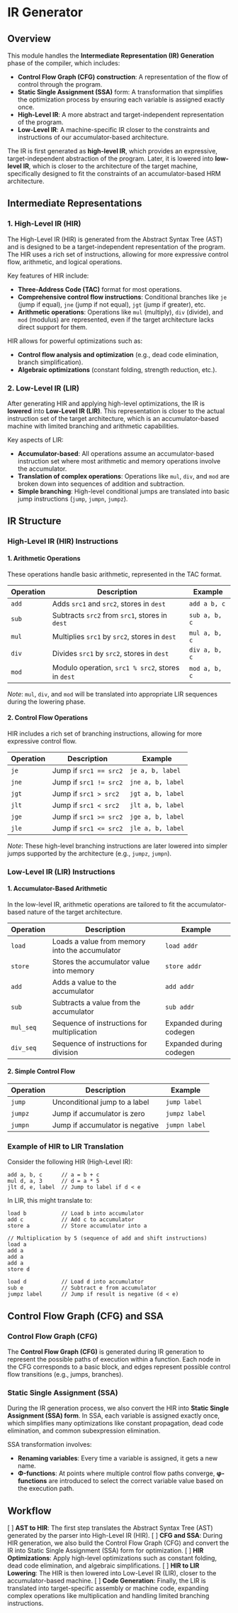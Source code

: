 # IR Generator

## Overview

This module handles the **Intermediate Representation (IR) Generation** phase of the compiler, which includes:
- **Control Flow Graph (CFG) construction**: A representation of the flow of control through the program.
- **Static Single Assignment (SSA)** form: A transformation that simplifies the optimization process by ensuring each variable is assigned exactly once.
- **High-Level IR**: A more abstract and target-independent representation of the program.
- **Low-Level IR**: A machine-specific IR closer to the constraints and instructions of our accumulator-based architecture.

The IR is first generated as **high-level IR**, which provides an expressive, target-independent abstraction of the program. Later, it is lowered into **low-level IR**, which is closer to the architecture of the target machine, specifically designed to fit the constraints of an accumulator-based HRM architecture.

## Intermediate Representations

### 1. **High-Level IR (HIR)**

The High-Level IR (HIR) is generated from the Abstract Syntax Tree (AST) and is designed to be a target-independent representation of the program. The HIR uses a rich set of instructions, allowing for more expressive control flow, arithmetic, and logical operations.

Key features of HIR include:
- **Three-Address Code (TAC)** format for most operations.
- **Comprehensive control flow instructions**: Conditional branches like `je` (jump if equal), `jne` (jump if not equal), `jgt` (jump if greater), etc.
- **Arithmetic operations**: Operations like `mul` (multiply), `div` (divide), and `mod` (modulus) are represented, even if the target architecture lacks direct support for them.

HIR allows for powerful optimizations such as:
- **Control flow analysis and optimization** (e.g., dead code elimination, branch simplification).
- **Algebraic optimizations** (constant folding, strength reduction, etc.).

### 2. **Low-Level IR (LIR)**

After generating HIR and applying high-level optimizations, the IR is **lowered** into **Low-Level IR (LIR)**. This representation is closer to the actual instruction set of the target architecture, which is an accumulator-based machine with limited branching and arithmetic capabilities.

Key aspects of LIR:
- **Accumulator-based**: All operations assume an accumulator-based instruction set where most arithmetic and memory operations involve the accumulator.
- **Translation of complex operations**: Operations like `mul`, `div`, and `mod` are broken down into sequences of addition and subtraction.
- **Simple branching**: High-level conditional jumps are translated into basic jump instructions (`jump`, `jumpn`, `jumpz`).

## IR Structure

### High-Level IR (HIR) Instructions

#### 1. **Arithmetic Operations**
These operations handle basic arithmetic, represented in the TAC format.

| Operation | Description                         | Example          |
|-----------|-------------------------------------|------------------|
| `add`     | Adds `src1` and `src2`, stores in `dest` | `add a b, c`    |
| `sub`     | Subtracts `src2` from `src1`, stores in `dest` | `sub a, b, c`    |
| `mul`     | Multiplies `src1` by `src2`, stores in `dest` | `mul a, b, c`    |
| `div`     | Divides `src1` by `src2`, stores in `dest` | `div a, b, c`    |
| `mod`     | Modulo operation, `src1 % src2`, stores in `dest` | `mod a, b, c`    |

*Note*: `mul`, `div`, and `mod` will be translated into appropriate LIR sequences during the lowering phase.

#### 2. **Control Flow Operations**
HIR includes a rich set of branching instructions, allowing for more expressive control flow.

| Operation  | Description                                                | Example               |
|------------|------------------------------------------------------------|-----------------------|
| `je`       | Jump if `src1 == src2`                                     | `je a, b, label`      |
| `jne`      | Jump if `src1 != src2`                                     | `jne a, b, label`     |
| `jgt`      | Jump if `src1 > src2`                                      | `jgt a, b, label`     |
| `jlt`      | Jump if `src1 < src2`                                      | `jlt a, b, label`     |
| `jge`      | Jump if `src1 >= src2`                                     | `jge a, b, label`     |
| `jle`      | Jump if `src1 <= src2`                                     | `jle a, b, label`     |

*Note*: These high-level branching instructions are later lowered into simpler jumps supported by the architecture (e.g., `jumpz`, `jumpn`).

### Low-Level IR (LIR) Instructions

#### 1. **Accumulator-Based Arithmetic**
In the low-level IR, arithmetic operations are tailored to fit the accumulator-based nature of the target architecture.

| Operation | Description                        | Example         |
|-----------|------------------------------------|-----------------|
| `load`    | Loads a value from memory into the accumulator | `load addr`     |
| `store`   | Stores the accumulator value into memory       | `store addr`    |
| `add`     | Adds a value to the accumulator                | `add addr`      |
| `sub`     | Subtracts a value from the accumulator         | `sub addr`      |
| `mul_seq` | Sequence of instructions for multiplication    | Expanded during codegen |
| `div_seq` | Sequence of instructions for division          | Expanded during codegen |

#### 2. **Simple Control Flow**

| Operation  | Description                           | Example              |
|------------|---------------------------------------|----------------------|
| `jump`     | Unconditional jump to a label         | `jump label`         |
| `jumpz`      | Jump if accumulator is zero       | `jumpz label`          |
| `jumpn`     | Jump if accumulator is negative       | `jumpn label`         |

### Example of HIR to LIR Translation

Consider the following HIR (High-Level IR):

```plaintext
add a, b, c      // a = b + c
mul d, a, 3      // d = a * 5
jlt d, e, label  // Jump to label if d < e
```

In LIR, this might translate to:

```plaintext
load b           // Load b into accumulator
add c            // Add c to accumulator
store a          // Store accumulator into a

// Multiplication by 5 (sequence of add and shift instructions)
load a
add a
add a
add a
store d

load d           // Load d into accumulator
sub e            // Subtract e from accumulator
jumpz label      // Jump if result is negative (d < e)
```

## Control Flow Graph (CFG) and SSA

### Control Flow Graph (CFG)
The **Control Flow Graph (CFG)** is generated during IR generation to represent the possible paths of execution within a function. Each node in the CFG corresponds to a basic block, and edges represent possible control flow transitions (e.g., jumps, branches).

### Static Single Assignment (SSA)
During the IR generation process, we also convert the HIR into **Static Single Assignment (SSA) form**. In SSA, each variable is assigned exactly once, which simplifies many optimizations like constant propagation, dead code elimination, and common subexpression elimination.

SSA transformation involves:
- **Renaming variables**: Every time a variable is assigned, it gets a new name.
- **Φ-functions**: At points where multiple control flow paths converge, **φ-functions** are introduced to select the correct variable value based on the execution path.

## Workflow

[ ] **AST to HIR**: The first step translates the Abstract Syntax Tree (AST) generated by the parser into High-Level IR (HIR).
[ ] **CFG and SSA**: During HIR generation, we also build the Control Flow Graph (CFG) and convert the IR into Static Single Assignment (SSA) form for optimization.
[ ] **HIR Optimizations**: Apply high-level optimizations such as constant folding, dead code elimination, and algebraic simplifications.
[ ] **HIR to LIR Lowering**: The HIR is then lowered into Low-Level IR (LIR), closer to the accumulator-based machine.
[ ] **Code Generation**: Finally, the LIR is translated into target-specific assembly or machine code, expanding complex operations like multiplication and handling limited branching instructions.
